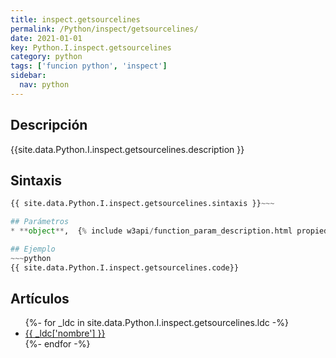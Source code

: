 ```yaml
---
title: inspect.getsourcelines
permalink: /Python/inspect/getsourcelines/
date: 2021-01-01
key: Python.I.inspect.getsourcelines
category: python
tags: ['funcion python', 'inspect']
sidebar: 
  nav: python
---
```


## Descripción
{{site.data.Python.I.inspect.getsourcelines.description }}

## Sintaxis
~~~python
{{ site.data.Python.I.inspect.getsourcelines.sintaxis }}~~~

## Parámetros
* **object**,  {% include w3api/function_param_description.html propiedad=site.data.Python.I.inspect.getsourcelines valor="object" %}

## Ejemplo
~~~python
{{ site.data.Python.I.inspect.getsourcelines.code}}
~~~

## Artículos
<ul>
{%- for _ldc in site.data.Python.I.inspect.getsourcelines.ldc -%}
   <li>
       <a href="{{_ldc['url'] }}">{{ _ldc['nombre'] }}</a>
   </li>
{%- endfor -%}
</ul>
